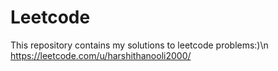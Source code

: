 # Leetcode
This repository contains my solutions to leetcode problems:)\n
https://leetcode.com/u/harshithanooli2000/
